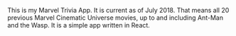 This is my Marvel Trivia App. It is current as of July 2018. That means all 20 previous Marvel Cinematic Universe movies, up to and including Ant-Man and the Wasp. It is a simple app written in React.